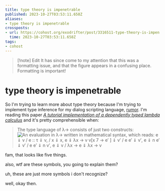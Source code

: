 ```yaml
---
title: type theory is impenetrable
published: 2023-10-27T03:53:11.658Z
aliases:
- type theory is impenetrable
crossposts:
- url: https://cohost.org/exodrifter/post/3316511-type-theory-is-impen
  time: 2023-10-27T03:53:11.658Z
tags:
- cohost
---
```


> [!note] Edit
> It has since come to my attention that this was a formatting issue, and that the figure appears in a confusing place. Formatting is important!

# type theory is impenetrable

So I'm trying to learn more about type theory because I'm trying to implement type inference for my dialog scripting language, [rumor](https://github.com/exodrifter/rumor). I'm reading this paper [_A tutorial implementation of a dependently typed lambda calculus_](https://www.andres-loeh.de/LambdaPi/LambdaPi.pdf) and it's pretty comprehensible when:

> The type language of λ→ consists of just two constructs:
> ![An evaluation in λ→ written in mathematical syntax, which reads: e ⇓ v / e :: τ ⇓ v, / x ⇓ x, e ⇓ λx → v v[x 7 → e′ ] ⇓ v′ / e e′ ⇓ v′, e ⇓ n e′ ⇓ v′ / e e′ ⇓ n v′, e ⇓ v / λx → e ⇓ λx → v](20231027-image.png)

fam, that looks like five things.

also, wtf are these symbols, you going to explain them?

uh, these are just more symbols i don't recognize?

well, okay then.
